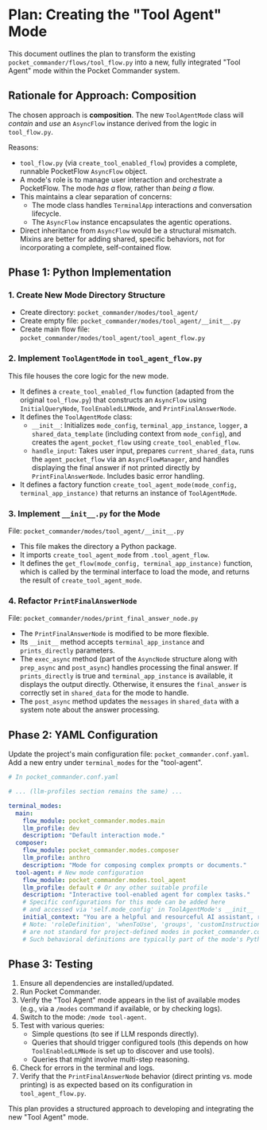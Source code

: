 # Plan: Creating the "Tool Agent" Mode

This document outlines the plan to transform the existing `pocket_commander/flows/tool_flow.py` into a new, fully integrated "Tool Agent" mode within the Pocket Commander system.

## Rationale for Approach: Composition

The chosen approach is **composition**. The new `ToolAgentMode` class will *contain* and *use* an `AsyncFlow` instance derived from the logic in `tool_flow.py`.

Reasons:
-   `tool_flow.py` (via `create_tool_enabled_flow`) provides a complete, runnable PocketFlow `AsyncFlow` object.
-   A mode's role is to manage user interaction and orchestrate a PocketFlow. The mode *has a* flow, rather than *being a* flow.
-   This maintains a clear separation of concerns:
    -   The mode class handles `TerminalApp` interactions and conversation lifecycle.
    -   The `AsyncFlow` instance encapsulates the agentic operations.
-   Direct inheritance from `AsyncFlow` would be a structural mismatch. Mixins are better for adding shared, specific behaviors, not for incorporating a complete, self-contained flow.

## Phase 1: Python Implementation

### 1. Create New Mode Directory Structure
-   Create directory: `pocket_commander/modes/tool_agent/`
-   Create empty file: `pocket_commander/modes/tool_agent/__init__.py`
-   Create main flow file: `pocket_commander/modes/tool_agent/tool_agent_flow.py`

### 2. Implement `ToolAgentMode` in `tool_agent_flow.py`

This file houses the core logic for the new mode.
-   It defines a `create_tool_enabled_flow` function (adapted from the original `tool_flow.py`) that constructs an `AsyncFlow` using `InitialQueryNode`, `ToolEnabledLLMNode`, and `PrintFinalAnswerNode`.
-   It defines the `ToolAgentMode` class:
    -   `__init__`: Initializes `mode_config`, `terminal_app_instance`, `logger`, a `shared_data_template` (including context from `mode_config`), and creates the `agent_pocket_flow` using `create_tool_enabled_flow`.
    -   `handle_input`: Takes user input, prepares `current_shared_data`, runs the `agent_pocket_flow` via an `AsyncFlowManager`, and handles displaying the final answer if not printed directly by `PrintFinalAnswerNode`. Includes basic error handling.
-   It defines a factory function `create_tool_agent_mode(mode_config, terminal_app_instance)` that returns an instance of `ToolAgentMode`.

### 3. Implement `__init__.py` for the Mode
File: `pocket_commander/modes/tool_agent/__init__.py`
-   This file makes the directory a Python package.
-   It imports `create_tool_agent_mode` from `.tool_agent_flow`.
-   It defines the `get_flow(mode_config, terminal_app_instance)` function, which is called by the terminal interface to load the mode, and returns the result of `create_tool_agent_mode`.

### 4. Refactor `PrintFinalAnswerNode`
File: `pocket_commander/nodes/print_final_answer_node.py`
-   The `PrintFinalAnswerNode` is modified to be more flexible.
-   Its `__init__` method accepts `terminal_app_instance` and `prints_directly` parameters.
-   The `exec_async` method (part of the `AsyncNode` structure along with `prep_async` and `post_async`) handles processing the final answer. If `prints_directly` is true and `terminal_app_instance` is available, it displays the output directly. Otherwise, it ensures the `final_answer` is correctly set in `shared_data` for the mode to handle.
-   The `post_async` method updates the `messages` in `shared_data` with a system note about the answer processing.

## Phase 2: YAML Configuration

Update the project's main configuration file: `pocket_commander.conf.yaml`. Add a new entry under `terminal_modes` for the "tool-agent".

```yaml
# In pocket_commander.conf.yaml

# ... (llm-profiles section remains the same) ...

terminal_modes:
  main:
    flow_module: pocket_commander.modes.main
    llm_profile: dev
    description: "Default interaction mode."
  composer:
    flow_module: pocket_commander.modes.composer
    llm_profile: anthro
    description: "Mode for composing complex prompts or documents."
  tool-agent: # New mode configuration
    flow_module: pocket_commander.modes.tool_agent
    llm_profile: default # Or any other suitable profile
    description: "Interactive tool-enabled agent for complex tasks."
    # Specific configurations for this mode can be added here
    # and accessed via 'self.mode_config' in ToolAgentMode's __init__
    initial_context: "You are a helpful and resourceful AI assistant, ready to use tools."
    # Note: 'roleDefinition', 'whenToUse', 'groups', 'customInstructions' as seen in .roomodes
    # are not standard for project-defined modes in pocket_commander.conf.yaml.
    # Such behavioral definitions are typically part of the mode's Python logic or its LLM prompts.
```

## Phase 3: Testing

1.  Ensure all dependencies are installed/updated.
2.  Run Pocket Commander.
3.  Verify the "Tool Agent" mode appears in the list of available modes (e.g., via a `/modes` command if available, or by checking logs).
4.  Switch to the mode: `/mode tool-agent`.
5.  Test with various queries:
    -   Simple questions (to see if LLM responds directly).
    -   Queries that should trigger configured tools (this depends on how `ToolEnabledLLMNode` is set up to discover and use tools).
    -   Queries that might involve multi-step reasoning.
6.  Check for errors in the terminal and logs.
7.  Verify that the `PrintFinalAnswerNode` behavior (direct printing vs. mode printing) is as expected based on its configuration in `tool_agent_flow.py`.

This plan provides a structured approach to developing and integrating the new "Tool Agent" mode.
